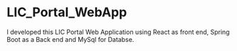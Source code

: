 # LIC_Portal_WebApp
I developed this LIC Portal Web Application using React as front end, Spring Boot as a Back end and MySql for Databse.
